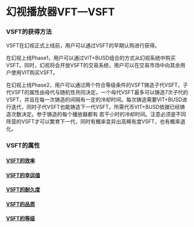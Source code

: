 # 幻视播放器VFT—VSFT

### VSFT的获得方法

VSFT在幻视正式上线前，用户可以通过VSFT的早期认购进行获得。

在幻视上线Phase1，用户可以通过VIT+BUSD组合的方式从幻视系统中购买VSFT。同时，幻视将会开放VSFT的交易系统，用户可以在交易市场中向其余用户使用VIT购买VSFT。

在幻视上线Phase2，用户可以通过两个符合等级条件的VSFT铸造子代VSFT，子代VSFT的属性由母代与随机性共同决定。一个母代VSFT最多可以铸造7次子代的VSFT，并且在每一次铸造的间隔有一定的冷却时间。每次铸造需要VIT+BUSD进行迭代，同时子代VSFT也能铸造下一代VSFT。所需代币VIT+BUSD依据已经铸造次数决定。参于铸造的每个播放器都有 若干小时的冷却时间。注意必须是不同阵营的VSFT才可以繁育下一代，同时有概率变异出高稀有度VSFT，也有概率退化。

### VSFT的属性

#### [VSFT的效率](vsft-de-xiao-shuai.md)

#### [VSFT的幸运值](vsft-de-xing-yun-zhi.md)

#### [VSFT的耐久度](vsft-de-nai-jiu-du.md)

#### [VSFT的品质](vsft-de-pin-zhi.md)

#### [VSFT的等级](vsft-de-deng-ji.md)

